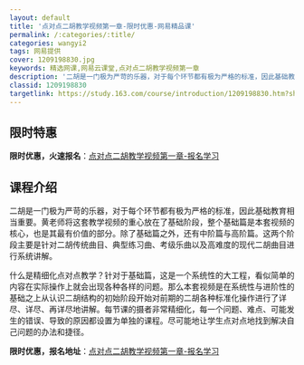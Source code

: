```yaml
---
layout: default
title: '点对点二胡教学视频第一章-限时优惠-网易精品课'
permalink: /:categories/:title/
categories: wangyi2
tags: 网易提供
cover: 1209198830.jpg
keywords: 精选网课,网易云课堂,点对点二胡教学视频第一章
description: '二胡是一门极为严苛的乐器，对于每个环节都有极为严格的标准，因此基础教育相当重要。黄老师将这套教学视频的重心放在了基础阶段'
classid: 1209198830
targetlink: https://study.163.com/course/introduction/1209198830.htm?share=1&shareId=1025206652&utm_campaign=share&utm_medium=iphoneShare&utm_source=&utm_u=1025206652
---
```


## 限时特惠

**限时优惠，火速报名**：[点对点二胡教学视频第一章-报名学习](https://study.163.com/course/introduction/1209198830.htm?share=1&shareId=1025206652&utm_campaign=share&utm_medium=iphoneShare&utm_source=&utm_u=1025206652)

## 课程介绍

二胡是一门极为严苛的乐器，对于每个环节都有极为严格的标准，因此基础教育相当重要。黄老师将这套教学视频的重心放在了基础阶段，整个基础篇是本套视频的核心，也是其最有价值的部分。除了基础篇之外，还有中阶篇与高阶篇。这两个阶段主要是针对二胡传统曲目、典型练习曲、考级乐曲以及高难度的现代二胡曲目进行系统讲解。

什么是精细化点对点教学？针对于基础篇，这是一个系统性的大工程，看似简单的内容在实际操作上就会出现各种各样的问题。那么本套视频是在系统性与进阶性的基础之上从认识二胡结构的初始阶段开始对前期的二胡各种标准化操作进行了详尽、详尽、再详尽地讲解。每节课的摄者非常精细化，每一个问题、难点、可能发生的错误、导致的原因都设置为单独的课程。尽可能地让学生点对点地找到解决自己问题的办法和捷径。

**限时优惠，报名地址**：[点对点二胡教学视频第一章-报名学习](https://study.163.com/course/introduction/1209198830.htm?share=1&shareId=1025206652&utm_campaign=share&utm_medium=iphoneShare&utm_source=&utm_u=1025206652)

